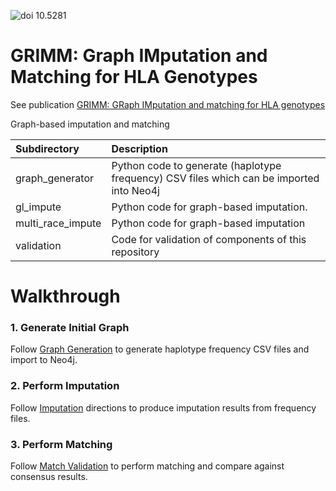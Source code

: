 ![doi 10.5281](https://zenodo.org/badge/doi/10.5281/zenodo.1248130.svg)

#  GRIMM: Graph IMputation and Matching for HLA Genotypes

See publication [GRIMM: GRaph IMputation and matching for HLA genotypes](https://academic.oup.com/bioinformatics/article/35/18/3520/5303534)

Graph-based imputation and matching

| Subdirectory    | Description |
| :-------------- | :---------- |
| graph_generator | Python code to generate (haplotype frequency) CSV files which can be imported into Neo4j |
| gl_impute       | Python code for graph-based imputation.  |
| multi_race_impute | Python code for graph-based imputation |
| validation      | Code for validation of components of this repository |

# Walkthrough

### 1. Generate Initial Graph
 Follow [Graph Generation](graph_generator/README.md) to generate haplotype frequency CSV files and import to Neo4j.


### 2. Perform Imputation
 Follow [Imputation](multi_race_impute/README.md) directions to produce imputation results from frequency files.


### 3. Perform Matching
  Follow [Match Validation](matching/README.md) to perform matching and compare against consensus results.
